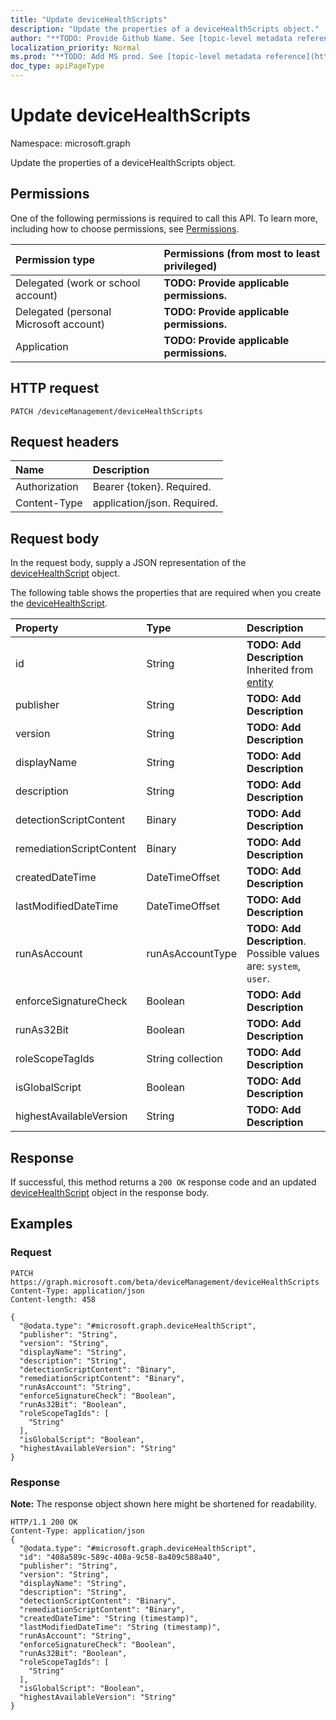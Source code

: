 ```yaml
---
title: "Update deviceHealthScripts"
description: "Update the properties of a deviceHealthScripts object."
author: "**TODO: Provide Github Name. See [topic-level metadata reference](https://msgo.azurewebsites.net/add/document/guidelines/metadata.html#topic-level-metadata)**"
localization_priority: Normal
ms.prod: "**TODO: Add MS prod. See [topic-level metadata reference](https://msgo.azurewebsites.net/add/document/guidelines/metadata.html#topic-level-metadata)**"
doc_type: apiPageType
---
```


# Update deviceHealthScripts

Namespace: microsoft.graph

Update the properties of a deviceHealthScripts object.

## Permissions
One of the following permissions is required to call this API. To learn more, including how to choose permissions, see [Permissions](/concepts/permissions-reference.md).

|Permission type|Permissions (from most to least privileged)|
|:---|:---|
|Delegated (work or school account)|**TODO: Provide applicable permissions.**|
|Delegated (personal Microsoft account)|**TODO: Provide applicable permissions.**|
|Application|**TODO: Provide applicable permissions.**|

## HTTP request

<!-- {
  "blockType": "ignored"
}
-->
``` http
PATCH /deviceManagement/deviceHealthScripts
```

## Request headers
|Name|Description|
|:---|:---|
|Authorization|Bearer {token}. Required.|
|Content-Type|application/json. Required.|

## Request body
In the request body, supply a JSON representation of the [deviceHealthScript](../resources/devicehealthscript.md) object.

The following table shows the properties that are required when you create the [deviceHealthScript](../resources/devicehealthscript.md).

|Property|Type|Description|
|:---|:---|:---|
|id|String|**TODO: Add Description** Inherited from [entity](../resources/entity.md)|
|publisher|String|**TODO: Add Description**|
|version|String|**TODO: Add Description**|
|displayName|String|**TODO: Add Description**|
|description|String|**TODO: Add Description**|
|detectionScriptContent|Binary|**TODO: Add Description**|
|remediationScriptContent|Binary|**TODO: Add Description**|
|createdDateTime|DateTimeOffset|**TODO: Add Description**|
|lastModifiedDateTime|DateTimeOffset|**TODO: Add Description**|
|runAsAccount|runAsAccountType|**TODO: Add Description**. Possible values are: `system`, `user`.|
|enforceSignatureCheck|Boolean|**TODO: Add Description**|
|runAs32Bit|Boolean|**TODO: Add Description**|
|roleScopeTagIds|String collection|**TODO: Add Description**|
|isGlobalScript|Boolean|**TODO: Add Description**|
|highestAvailableVersion|String|**TODO: Add Description**|



## Response

If successful, this method returns a `200 OK` response code and an updated [deviceHealthScript](../resources/devicehealthscript.md) object in the response body.

## Examples

### Request
<!-- {
  "blockType": "request",
  "name": "update_devicehealthscripts"
}
-->
``` http
PATCH https://graph.microsoft.com/beta/deviceManagement/deviceHealthScripts
Content-Type: application/json
Content-length: 458

{
  "@odata.type": "#microsoft.graph.deviceHealthScript",
  "publisher": "String",
  "version": "String",
  "displayName": "String",
  "description": "String",
  "detectionScriptContent": "Binary",
  "remediationScriptContent": "Binary",
  "runAsAccount": "String",
  "enforceSignatureCheck": "Boolean",
  "runAs32Bit": "Boolean",
  "roleScopeTagIds": [
    "String"
  ],
  "isGlobalScript": "Boolean",
  "highestAvailableVersion": "String"
}
```

### Response
**Note:** The response object shown here might be shortened for readability.
<!-- {
  "blockType": "response",
  "truncated": true
}
-->
``` http
HTTP/1.1 200 OK
Content-Type: application/json
{
  "@odata.type": "#microsoft.graph.deviceHealthScript",
  "id": "408a589c-589c-408a-9c58-8a409c588a40",
  "publisher": "String",
  "version": "String",
  "displayName": "String",
  "description": "String",
  "detectionScriptContent": "Binary",
  "remediationScriptContent": "Binary",
  "createdDateTime": "String (timestamp)",
  "lastModifiedDateTime": "String (timestamp)",
  "runAsAccount": "String",
  "enforceSignatureCheck": "Boolean",
  "runAs32Bit": "Boolean",
  "roleScopeTagIds": [
    "String"
  ],
  "isGlobalScript": "Boolean",
  "highestAvailableVersion": "String"
}
```

